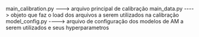 main_calibration.py ---> arquivo principal de calibração
main_data.py ----> objeto que faz o load dos arquivos a serem utilizados na calibração
model_config.py ----> arquivo de configuração dos modelos de AM a serem utilizados e seus hyperparametros